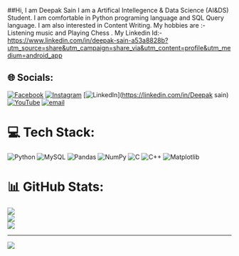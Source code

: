 ##Hi, I am Deepak Sain
I am a Artifical Intellegence & Data Science (AI&DS) Student.
I am comfortable in Python programing language and SQL Query language.
I am also interested in Content Writing.
My hobbies are :- Listening music and Playing Chess .
My Linkedin Id:-https://www.linkedin.com/in/deepak-sain-a53a8828b?utm_source=share&utm_campaign=share_via&utm_content=profile&utm_medium=android_app


## 🌐 Socials:
[![Facebook](https://img.shields.io/badge/Facebook-%231877F2.svg?logo=Facebook&logoColor=white)](https://facebook.com/deep__original) [![Instagram](https://img.shields.io/badge/Instagram-%23E4405F.svg?logo=Instagram&logoColor=white)](https://instagram.com/deep__original) [![LinkedIn](https://img.shields.io/badge/LinkedIn-%230077B5.svg?logo=linkedin&logoColor=white)](https://linkedin.com/in/Deepak sain) [![YouTube](https://img.shields.io/badge/YouTube-%23FF0000.svg?logo=YouTube&logoColor=white)](https://youtube.com/@deep__original) [![email](https://img.shields.io/badge/Email-D14836?logo=gmail&logoColor=white)](mailto:dsain5189@gmail.com) 

# 💻 Tech Stack:
![Python](https://img.shields.io/badge/python-3670A0?style=for-the-badge&logo=python&logoColor=ffdd54) ![MySQL](https://img.shields.io/badge/mysql-4479A1.svg?style=for-the-badge&logo=mysql&logoColor=white) ![Pandas](https://img.shields.io/badge/pandas-%23150458.svg?style=for-the-badge&logo=pandas&logoColor=white) ![NumPy](https://img.shields.io/badge/numpy-%23013243.svg?style=for-the-badge&logo=numpy&logoColor=white) ![C](https://img.shields.io/badge/c-%2300599C.svg?style=for-the-badge&logo=c&logoColor=white) ![C++](https://img.shields.io/badge/c++-%2300599C.svg?style=for-the-badge&logo=c%2B%2B&logoColor=white) ![Matplotlib](https://img.shields.io/badge/Matplotlib-%23ffffff.svg?style=for-the-badge&logo=Matplotlib&logoColor=black)
# 📊 GitHub Stats:
![](https://github-readme-stats.vercel.app/api?username=dsain802&theme=merko&hide_border=false&include_all_commits=false&count_private=false)<br/>
![](https://nirzak-streak-stats.vercel.app/?user=dsain802&theme=merko&hide_border=false)<br/>
![](https://github-readme-stats.vercel.app/api/top-langs/?username=dsain802&theme=merko&hide_border=false&include_all_commits=false&count_private=false&layout=compact)

---
[![](https://visitcount.itsvg.in/api?id=dsain802&icon=0&color=0)](https://visitcount.itsvg.in)

<!-- Proudly created with GPRM ( https://gprm.itsvg.in ) -->
